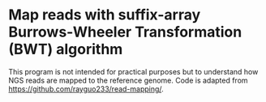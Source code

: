 # Map reads with suffix-array Burrows-Wheeler Transformation (BWT) algorithm

This program is not intended for practical purposes but to understand how NGS reads are mapped to the reference genome. Code is adapted from https://github.com/rayguo233/read-mapping/.


